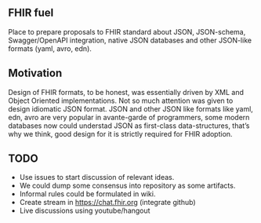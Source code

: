 ## FHIR fuel

Place to prepare proposals to FHIR standard
about JSON, JSON-schema, Swagger/OpenAPI integration, native JSON databases
and other JSON-like formats (yaml, avro, edn).


## Motivation

Design of FHIR formats, to be honest, was essentially driven by XML and Object Oriented implementations. Not so much attention was given to design idiomatic JSON format. JSON and other JSON like formats like yaml, edn, avro are very popular in avantе-garde of programmers, some modern databases now could understad JSON as first-class data-structures, that’s why we think, good design for it is strictly required for FHIR adoption.

## TODO

* Use issues to start discussion of relevant ideas.
* We could dump some consensus into repository as some artifacts.
* Informal rules could be formulated in wiki.
* Create stream in https://chat.fhir.org (integrate github)
* Live discussions using youtube/hangout


